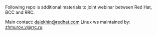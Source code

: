 Following repo is additional materials to joint webinar between Red Hat, BCC and RRC.

Main contact: dalekhin@redhat.com
Linux ws maintained by: zhmurov_v@rrc.ru
